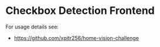 # Checkbox Detection Frontend

For usage details see:

- https://github.com/xpitr256/home-vision-challenge
